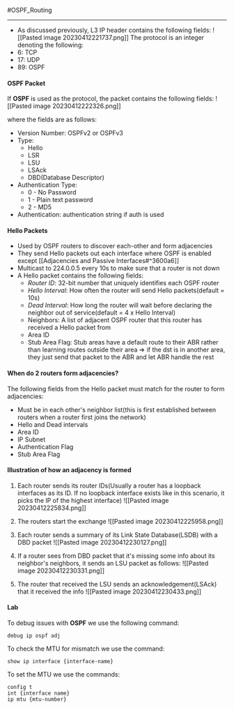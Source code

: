 #OSPF_Routing
***

- As discussed previously, L3 IP header contains the following fields:
![[Pasted image 20230412221737.png]]
The protocol is an integer denoting the following:
- 6: TCP
- 17: UDP
- 89: OSPF

#### OSPF Packet

If **OSPF** is used as the protocol, the packet contains the following fields:
![[Pasted image 20230412222326.png]]

where the fields are as follows:
- Version Number: OSPFv2 or OSPFv3
- Type: 
	- Hello
	- LSR
	- LSU
	- LSAck
	- DBD(Database Descriptor)
- Authentication Type:
	- 0 - No Password
	- 1 - Plain text password
	- 2 - MD5
- Authentication: authentication string if auth is used

#### Hello Packets
- Used by OSPF routers to discover each-other and form adjacencies
- They send Hello packets out each interface where OSPF is enabled except [[Adjacencies and Passive Interfaces#^3600a6]]
- Multicast to 224.0.0.5 every 10s to make sure that a router is not down
- A Hello packet contains the following fields:
	- *Router ID*: 32-bit number that uniquely identifies each OSPF router
	- *Hello Interval*: How often the router will send Hello packets(default = 10s)
	- *Dead Interval*: How long the router will wait before declaring the neighbor out of service(default = 4 x Hello Interval)
	- Neighbors: A list of adjacent OSPF router that this router has received a Hello packet from
	- Area ID
	- Stub Area Flag: Stub areas have a default route to their ABR rather than learning routes outside their area => if the dst is in another area, they just send that packet to the ABR and let ABR handle the rest

#### When do 2 routers form adjacencies?
 The following fields from the Hello packet must match for the router to form adjacencies:
 - Must be in each other's neighbor list(this is first established between routers when a router first joins the network)
 - Hello and Dead intervals
 - Area ID
 - IP Subnet
 - Authentication Flag
 - Stub Area Flag

#### Illustration of how an adjacency is formed

1. Each router sends its router IDs(Usually a router has a loopback interfaces as its ID. If no loopback interface exists like in this scenario, it picks the IP of the highest interface)
![[Pasted image 20230412225834.png]]

2. The routers start the exchange
![[Pasted image 20230412225958.png]]

3. Each router sends a summary of its Link State Database(LSDB) with a DBD packet
![[Pasted image 20230412230127.png]]

4. If a router sees from DBD packet that it's missing some info about its neighbor's neighbors, it sends an LSU packet as follows:
![[Pasted image 20230412230331.png]]

5. The router that received the LSU sends an acknowledgement(LSAck) that it received the info
![[Pasted image 20230412230433.png]]

#### Lab

To debug issues with **OSPF** we use the following command:
```
debug ip ospf adj
```

To check the MTU for mismatch we use the command:
```
show ip interface {interface-name}
```

To set the MTU we use the commands:
```
config t
int {interface name}
ip mtu {mtu-number}
```
